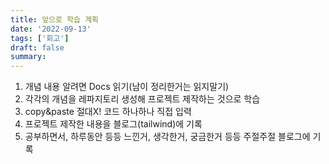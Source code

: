 ```yaml
---
title: 앞으로 학습 계획
date: '2022-09-13'
tags: ['회고']
draft: false
summary:
---
```


1. 개념 내용 알려면 Docs 읽기(남이 정리한거는 읽지말기)
2. 각각의 개념을 레파지토리 생성해 프로젝트 제작하는 것으로 학습
3. copy&paste 절대X! 코드 하나하나 직접 입력
4. 프로젝트 제작한 내용을 블로그(tailwind)에 기록
5. 공부하면서, 하루동안 등등 느낀거, 생각한거, 궁금한거 등등 주절주절 블로그에 기록
